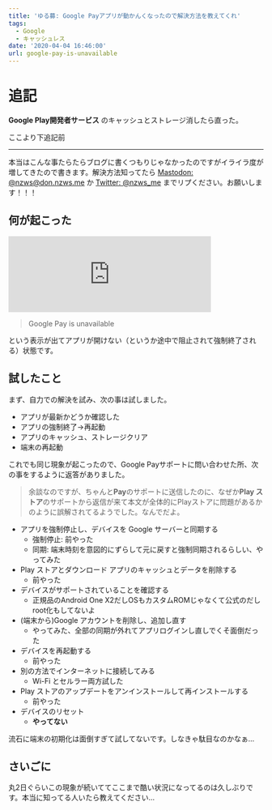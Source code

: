```yaml
---
title: 'ゆる募: Google Payアプリが動かんくなったので解決方法を教えてくれ'
tags:
  - Google
  - キャッシュレス
date: '2020-04-04 16:46:00'
url: google-pay-is-unavailable
---
```


# 追記

**Google Play開発者サービス** のキャッシュとストレージ消したら直った。

ここより下追記前

***

本当はこんな事たらたらブログに書くつもりじゃなかったのですがイライラ度が増してきたので書きます。解決方法知ってたら [Mastodon: @nzws@don.nzws.me](https://don.nzws.me/@nzws) か [Twitter: @nzws_me](https://twitter.com/nzws_me) までリプください。お願いします！！！

## 何が起こった

<iframe src="https://don.nzws.me/@nzws/103936163125647012/embed" class="mastodon-embed" style="max-width: 100%; border: 0" width="400" allowfullscreen="allowfullscreen"></iframe>

> Google Pay is unavailable

という表示が出てアプリが開けない（というか途中で阻止されて強制終了される）状態です。

## 試したこと

まず、自力での解決を試み、次の事は試しました。

- アプリが最新かどうか確認した
- アプリの強制終了→再起動
- アプリのキャッシュ、ストレージクリア
- 端末の再起動

これでも同じ現象が起こったので、Google Payサポートに問い合わせた所、次の事をするように返答がありました。

> 余談なのですが、ちゃんと**Pay**のサポートに送信したのに、なぜか**Play ストア**のサポートから返信が来て本文が全体的にPlayストアに問題があるかのように誤解されてるようでした。なんでだよ。

- アプリを強制停止し、デバイスを Google サーバーと同期する
  - 強制停止: 前やった
  - 同期: 端末時刻を意図的にずらして元に戻すと強制同期されるらしい、やってみた
- Play ストアとダウンロード アプリのキャッシュとデータを削除する
  - 前やった
- デバイスがサポートされていることを確認する
  - 正規品のAndroid One X2だしOSもカスタムROMじゃなくて公式のだしroot化もしてないよ
- (端末から)Google アカウントを削除し、追加し直す
  - やってみた、全部の同期が外れてアプリログインし直しでくそ面倒だった
- デバイスを再起動する
  - 前やった
- 別の方法でインターネットに接続してみる
  - Wi-Fi とセルラー両方試した
- Play ストアのアップデートをアンインストールして再インストールする
  - 前やった
- デバイスのリセット
  - **やってない**

流石に端末の初期化は面倒すぎて試してないです。しなきゃ駄目なのかなぁ...

## さいごに

丸2日ぐらいこの現象が続いててここまで酷い状況になってるのは久しぶりです。本当に知ってる人いたら教えてください...

<script src="https://assets-don.nzws.me/embed.js" async="async"></script>
